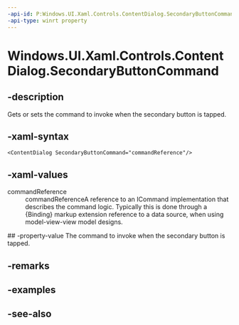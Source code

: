 ```yaml
---
-api-id: P:Windows.UI.Xaml.Controls.ContentDialog.SecondaryButtonCommand
-api-type: winrt property
---
```


<!-- Property syntax
public Windows.UI.Xaml.Input.ICommand SecondaryButtonCommand { get;  set; }
-->

# Windows.UI.Xaml.Controls.ContentDialog.SecondaryButtonCommand

## -description
Gets or sets the command to invoke when the secondary button is tapped.



## -xaml-syntax
```xaml
<ContentDialog SecondaryButtonCommand="commandReference"/>
```


## -xaml-values
<dl><dt>commandReference</dt><dd>commandReferenceA reference to an ICommand implementation that describes the command logic. Typically this is done through a {Binding} markup extension reference to a data source, when using model-view-view model designs.</dd>
</dl>
## -property-value
The command to invoke when the secondary button is tapped.

## -remarks

## -examples

## -see-also
